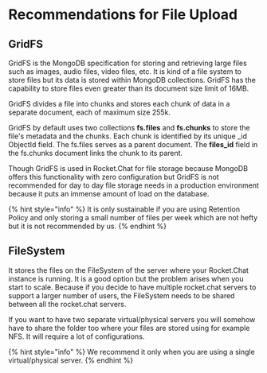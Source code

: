 # Recommendations for File Upload

## GridFS

GridFS is the MongoDB specification for storing and retrieving large files such as images, audio files, video files, etc. It is kind of a file system to store files but its data is stored within MongoDB collections. GridFS has the capability to store files even greater than its document size limit of 16MB.

GridFS divides a file into chunks and stores each chunk of data in a separate document, each of maximum size 255k.

GridFS by default uses two collections **fs.files** and **fs.chunks** to store the file's metadata and the chunks. Each chunk is identified by its unique \_id ObjectId field. The fs.files serves as a parent document. The **files\_id** field in the fs.chunks document links the chunk to its parent.

Though GridFS is used in Rocket.Chat for file storage because MongoDB offers this functionality with zero configuration but GridFS is not recommended for day to day file storage needs in a production environment because it puts an immense amount of load on the database.

{% hint style="info" %}
It is only sustainable if you are using Retention Policy and only storing a small number of files per week which are not hefty but it is not recommended by us.
{% endhint %}

## FileSystem

It stores the files on the FileSystem of the server where your Rocket.Chat instance is running. It is a good option but the problem arises when you start to scale. Because if you decide to have multiple rocket.chat servers to support a larger number of users, the FileSystem needs to be shared between all the rocket.chat servers.

If you want to have two separate virtual/physical servers you will somehow have to share the folder too where your files are stored using for example  NFS. It will require a lot of configurations.

{% hint style="info" %}
We recommend it only when you are using a single virtual/physical server.
{% endhint %}

